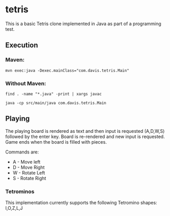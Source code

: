# tetris

This is a basic Tetris clone implemented in Java as part of a programming test. 

## Execution

### Maven:
  `mvn exec:java -Dexec.mainClass="com.davis.tetris.Main"`

### Without Maven:
  `find . -name "*.java" -print | xargs javac`
  
  `java -cp src/main/java com.davis.tetris.Main`
  
## Playing

The playing board is rendered as text and then input is requested (A,D,W,S) followed by the enter key. Board is re-rendered and new input is requested. Game ends when the board is filled with pieces.

Commands are:

 * A - Move left
 * D - Move Right
 * W - Rotate Left
 * S - Rotate Right

### Tetrominos

This implementation currently supports the following Tetromino shapes: I,O,Z,L,J
